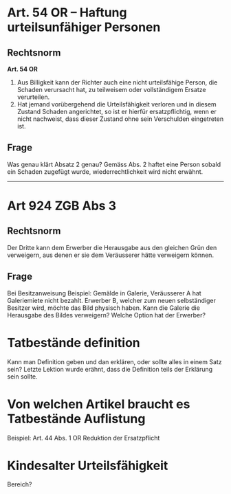 # Art. 54 OR – Haftung urteilsunfähiger Personen
## **Rechtsnorm**
**Art. 54 OR**  
1. Aus Billigkeit kann der Richter auch eine nicht urteilsfähige Person, die Schaden verursacht hat, zu teilweisem oder vollständigem Ersatze verurteilen.  
2. Hat jemand vorübergehend die Urteilsfähigkeit verloren und in diesem Zustand Schaden angerichtet, so ist er hierfür ersatzpflichtig, wenn er nicht nachweist, dass dieser Zustand ohne sein Verschulden eingetreten ist.

## Frage
Was genau klärt Absatz 2 genau? Gemäss Abs. 2 haftet eine Person sobald ein Schaden zugefügt wurde, wiederrechtlichkeit wird nicht erwähnt.

---

# Art 924 ZGB Abs 3
## **Rechtsnorm**
Der Dritte kann dem Erwerber die Herausgabe aus den gleichen Grün
den verweigern, aus denen er sie dem Veräusserer hätte verweigern 
können.

## Frage
Bei Besitzanweisung
Beispiel: Gemälde in Galerie, Veräusserer A hat Galeriemiete nicht bezahlt. Erwerber B, welcher zum neuen selbständiger Besitzer wird, möchte das Bild physisch haben. Kann die Galerie die Herausgabe des Bildes verweigern? Welche Option hat der Erwerber?


# Tatbestände definition
Kann man Definition geben und dan erklären, oder sollte alles in einem Satz sein?
Letzte Lektion wurde erähnt, dass die Definition teils der Erklärung sein sollte.

# Von welchen Artikel braucht es Tatbestände Auflistung
Beispiel: Art. 44 Abs. 1 OR Reduktion der Ersatzpflicht

# Kindesalter Urteilsfähigkeit 
Bereich?